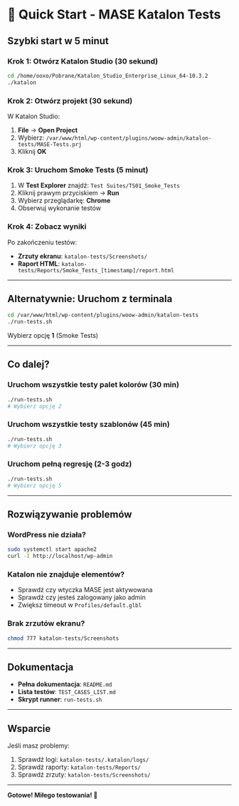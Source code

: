 # 🚀 Quick Start - MASE Katalon Tests

## Szybki start w 5 minut

### Krok 1: Otwórz Katalon Studio (30 sekund)

```bash
cd /home/ooxo/Pobrane/Katalon_Studio_Enterprise_Linux_64-10.3.2
./katalon
```

### Krok 2: Otwórz projekt (30 sekund)

W Katalon Studio:
1. **File** → **Open Project**
2. Wybierz: `/var/www/html/wp-content/plugins/woow-admin/katalon-tests/MASE-Tests.prj`
3. Kliknij **OK**

### Krok 3: Uruchom Smoke Tests (5 minut)

1. W **Test Explorer** znajdź: `Test Suites/TS01_Smoke_Tests`
2. Kliknij prawym przyciskiem → **Run**
3. Wybierz przeglądarkę: **Chrome**
4. Obserwuj wykonanie testów

### Krok 4: Zobacz wyniki

Po zakończeniu testów:
- **Zrzuty ekranu**: `katalon-tests/Screenshots/`
- **Raport HTML**: `katalon-tests/Reports/Smoke_Tests_[timestamp]/report.html`

---

## Alternatywnie: Uruchom z terminala

```bash
cd /var/www/html/wp-content/plugins/woow-admin/katalon-tests
./run-tests.sh
```

Wybierz opcję **1** (Smoke Tests)

---

## Co dalej?

### Uruchom wszystkie testy palet kolorów (30 min)
```bash
./run-tests.sh
# Wybierz opcję 2
```

### Uruchom wszystkie testy szablonów (45 min)
```bash
./run-tests.sh
# Wybierz opcję 3
```

### Uruchom pełną regresję (2-3 godz)
```bash
./run-tests.sh
# Wybierz opcję 5
```

---

## Rozwiązywanie problemów

### WordPress nie działa?
```bash
sudo systemctl start apache2
curl -I http://localhost/wp-admin
```

### Katalon nie znajduje elementów?
- Sprawdź czy wtyczka MASE jest aktywowana
- Sprawdź czy jesteś zalogowany jako admin
- Zwiększ timeout w `Profiles/default.glbl`

### Brak zrzutów ekranu?
```bash
chmod 777 katalon-tests/Screenshots
```

---

## Dokumentacja

- **Pełna dokumentacja**: `README.md`
- **Lista testów**: `TEST_CASES_LIST.md`
- **Skrypt runner**: `run-tests.sh`

---

## Wsparcie

Jeśli masz problemy:
1. Sprawdź logi: `katalon-tests/.katalon/logs/`
2. Sprawdź raporty: `katalon-tests/Reports/`
3. Sprawdź zrzuty: `katalon-tests/Screenshots/`

---

**Gotowe! Miłego testowania! 🎉**

